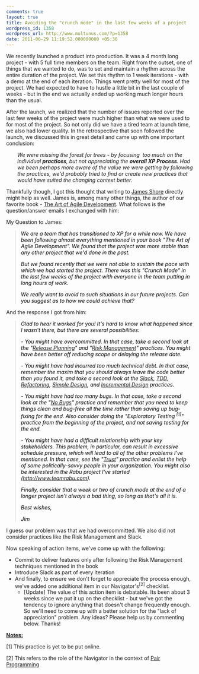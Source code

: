 ```yaml
---
comments: true
layout: true
title: Avoiding the "crunch mode" in the last few weeks of a project
wordpress_id: 1358
wordpress_url: http://www.multunus.com/?p=1358
date: 2011-06-29 11:19:52.000000000 +05:30
---
```

We recently launched a product into production. It was a 4 month long project - with 5 full time members on the team. Right from the outset, one of things that we wanted to do, was to set and maintain a rhythm across the entire duration of the project. We set this rhythm to 1 week iterations - with a demo at the end of each iteration. Things went pretty well for most of the project. We had expected to have to hustle a little bit in the last couple of weeks - but in the end we actually ended up working much longer hours than the usual.

After the launch, we realized that the number of issues reported over the last few weeks of the project were much higher than what we were used to for most of the project. So not only did we have a tired team at launch time, we also had lower quality. In the retrospective that soon followed the launch, we discussed this in great detail and came up with one important conclusion:
<p style="padding-left: 30px;"><em>We were missing the forest for trees - by focusing  too much on the individual <strong>practices</strong>, but not appreciating the <strong>overall XP Process</strong>. Had we been perhaps more aware of the value we were getting by following the practices, we'd probably tried to find or create new practices that would have suited the changing context better. </em></p>
Thankfully though, I got this thought that writing to <a href="http://jamesshore.com/">James Shore</a> directly might help as well. James is, among many other things, the author of our favorite book - <a href="http://jamesshore.com/Agile-Book/">The Art of Agile Development</a>. What follows is the question/answer emails I exchanged with him:

My Question to James:
<blockquote><em><span style="color: #000000;">We are a team that has transitioned to XP for a while now. We have been following almost everything mentioned in your book "The Art of Agile Development". We found that the project was more stable than any other project that we'd done in the past.</span></em>

<em><span style="color: #000000;">
</span></em>

<em><span style="color: #000000;">But we found recently that we were not able to sustain the pace with which we had started the project. There was this "Crunch Mode" in the last few weeks of the project with everyone in the team putting in long hours of work.</span></em>

<em><span style="color: #000000;">
</span></em>

<em><span style="color: #000000;">We really want to avoid to such situations in our future projects. Can you suggest as to how we could achieve that?</span></em></blockquote>
And the response I got from him:
<blockquote>
<p style="text-align: left;"><em><span style="color: #000000;">Glad to hear it worked for you! It's hard to know what happened since I wasn't there, but there are several possibilities:</span></em></p>
<p style="text-align: left;"><em><span style="color: #000000;">
</span></em></p>
<p style="text-align: left;"><em><span style="color: #000000;">- You might have overcommitted. In that case, take a second look at the "<a href="http://jamesshore.com/Agile-Book/release_planning.html" target="_blank">Release Planning</a>" and "<a href="http://jamesshore.com/Blog/Use-Risk-Management-to-Make-Solid-Commitments.html" target="_blank">Risk Management</a>" practices. You might have been better off reducing scope or delaying the release date.</span></em></p>
<p style="text-align: left;"><em><span style="color: #000000;">
</span></em></p>
<em><span style="color: #000000;">- You might have had incurred too much technical debt. In that case, remember the maxim that you should always leave the code better than you found it, and take a second look at the <a href="http://jamesshore.com/Agile-Book/slack.html" target="_blank">Slack</a>, <a href="http://jamesshore.com/Agile-Book/test_driven_development.html" target="_blank">TDD</a>, <a href="http://jamesshore.com/Agile-Book/refactoring.html" target="_blank">Refactoring</a>, <a href="http://jamesshore.com/Agile-Book/simple_design.html" target="_blank">Simple Design</a>, and <a href="http://jamesshore.com/Agile-Book/incremental_design.html" target="_blank">Incremental Design</a> practices.</span></em>

<em><span style="color: #000000;">
</span></em>

<em><span style="color: #000000;">- You might have had too many bugs. In that case, take a second look at the "<a href="http://jamesshore.com/Agile-Book/no_bugs.html" target="_blank">No Bugs</a>" practice and remember that you need to keep things clean and bug-free all the time rather than saving up bug-fixing for the end. Also consider doing the "Exploratory Testing <sup>[1]</sup>" practice from the beginning of the project, and not saving testing for the end.</span></em>

<em><span style="color: #000000;">
</span></em>

<em><span style="color: #000000;">- You might have had a difficult relationship with your key stakeholders. This problem, in particular, can result in excessive schedule pressure, which will lead to all of the other problems I've mentioned. In that case, see the "<a href="http://jamesshore.com/Agile-Book/trust.html" target="_blank">Trust</a>" practice and enlist the help of some politically-savvy people in your organization. You might also be interested in the Rabu project I've started (<a href="http://www.teamrabu.com/" target="_blank">http://www.teamrabu.com</a>).</span></em>

<em><span style="color: #000000;">
</span></em>

<em><span style="color: #000000;">Finally, consider that a week or two of crunch mode at the end of a longer project isn't always a bad thing, so long as that's all it is.</span></em>

<em><span style="color: #000000;">
</span></em>

<span style="color: #000000;"><em> </em><em> </em><em> </em><em> </em><em> </em><em> </em></span>
<p style="text-align: left;"><em><span style="color: #000000;">Best wishes,</span></em></p>
<p style="text-align: left;"><em><span style="color: #000000;"> Jim</span></em></p>
</blockquote>
I guess our problem was that we had overcommitted. We also did not consider practices like the Risk Management and Slack.

Now speaking of action items, we've come up with the following:
<ul>
	<li>Commit to deliver features only after following the Risk Management techniques mentioned in the book</li>
	<li>Introduce Slack as part of every iteration</li>
	<li>And finally, to ensure we don't forget to appreciate the process enough, we've added one additional item in our Navigator's<sup>[2]</sup> checklist.
<ul>
	<li>[Update] The value of this action item is debatable. Its been about 3 weeks since we put it up on the checklist - but we've got the tendency to ignore anything that doesn't change frequently enough. So we'll need to come up with a better solution for the "lack of appreciation" problem. Any ideas? Please help us by commenting below. Thanks!</li>
</ul>
</li>
</ul>
<strong><span style="text-decoration: underline;">Notes:</span></strong>

[1] This practice is yet to be put online.

[2] This refers to the role of the Navigator in the context of <a href="http://jamesshore.com/Agile-Book/pair_programming.html">Pair Programming</a>
